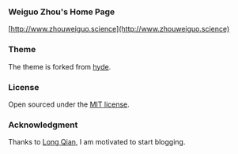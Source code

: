 ### Weiguo Zhou's Home Page

[http://www.zhouweiguo.science](http://www.zhouweiguo.science)

### Theme

The theme is forked from [hyde](https://github.com/poole/hyde).

### License

Open sourced under the [MIT license](LICENSE.md).

### Acknowledgment

Thanks to [Long Qian](http://longqian.me), I am motivated to start blogging.
